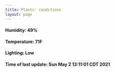 ```yaml
---
title: Plants' conditions
layout: page
---
```



#### Humidity: 49%
#### Temperature: 71F
#### Lighting: Low
#### Time of last update: Sun May  2 13:11:01 CDT 2021
